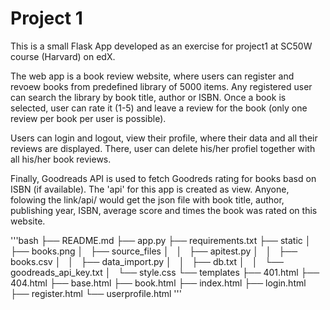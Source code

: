 # Project 1

This is a small Flask App developed as an exercise for project1 at SC50W course (Harvard) on edX. 

The web app is a book review website, where users can register and revoew books from predefined library of 5000 items. Any registered user can search the library by book title, author or ISBN. Once a book is selected, user can rate it (1-5) and leave a review for the book (only one review per book per user is possible).

Users can login and logout, view their profile, where their data and all their reviews are displayed. There, user can delete his/her profiel together with all his/her book reviews.

Finally, Goodreads API is used to fetch Goodreds rating for books basd on ISBN (if available). The 'api' for this app is created as view. Anyone, folowing the link/api/<isbn> would get the json file with book title, author, publishing year, ISBN, average score and times the book was rated on this website.

'''bash
├── README.md
├── app.py
├── requirements.txt
├── static
│   ├── books.png
│   ├── source_files
│   │   ├── apitest.py
│   │   ├── books.csv
│   │   ├── data_import.py
│   │   ├── db.txt
│   │   └── goodreads_api_key.txt
│   └── style.css
└── templates
    ├── 401.html
    ├── 404.html
    ├── base.html
    ├── book.html
    ├── index.html
    ├── login.html
    ├── register.html
    └── userprofile.html
    '''
